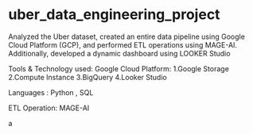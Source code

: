 # uber_data_engineering_project
Analyzed the Uber dataset, created an entire data pipeline using Google Cloud Platform (GCP), and performed ETL operations using MAGE-AI. Additionally,  developed a dynamic dashboard using LOOKER Studio

Tools & Technology used:
Google Cloud Platform:
1.Google Storage
2.Compute Instance
3.BigQuery
4.Looker Studio

Languages : Python , SQL

ETL Operation: MAGE-AI
 
a
